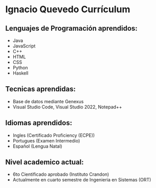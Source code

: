 # **Ignacio Quevedo Currículum** 


## Lenguajes de Programación aprendidos:
- Java
- JavaScript
- C++
- HTML
- CSS
- Python 
- Haskell

## Tecnicas aprendidas:
- Base de datos mediante Genexus
- Visual Studio Code, Visual Studio 2022, Notepad++

## Idiomas aprendidos:
- Ingles (Certificado Proficiency (ECPE))
- Portugues (Examen Intermedio)
- Español (Lengua Natal)

## Nivel academico actual:
- 6to Cientificado aprobado (Instituto Crandon)
- Actualmente en cuarto semestre de Ingenieria en Sistemas (ORT)



